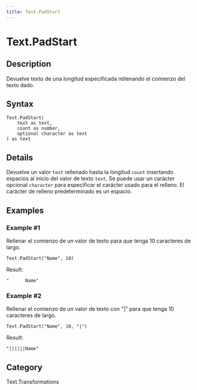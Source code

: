 ```yaml
---
title: Text.PadStart
---
```


# Text.PadStart


## Description

Devuelve texto de una longitud especificada rellenando el comienzo del texto dado.


## Syntax

```powerquery
Text.PadStart(
    text as text,
    count as number,
    optional character as text
) as text
```


## Details

Devuelve un valor <code>text</code> rellenado hasta la longitud <code>count</code> insertando espacios al inicio del valor de texto <code>text</code>.    Se puede usar un carácter opcional <code>character</code> para especificar el carácter usado para el relleno. El carácter de relleno predeterminado es un espacio.


## Examples

### Example #1 
Rellenar el comienzo de un valor de texto para que tenga 10 caracteres de largo.
```powerquery
Text.PadStart("Name", 10)
```

Result: 
```powerquery
"      Name"
```


### Example #2 
Rellenar el comienzo de un valor de texto con &#34;|&#34; para que tenga 10 caracteres de largo.
```powerquery
Text.PadStart("Name", 10, "|")
```

Result: 
```powerquery
"||||||Name"
```




## Category
Text.Transformations
